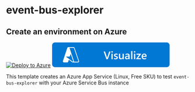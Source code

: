 # event-bus-explorer

## Create an environment on Azure

[![Deploy to Azure](https://aka.ms/deploytoazurebutton)](https://portal.azure.com/#create/Microsoft.Template/uri/https%3A%2F%2Fraw.githubusercontent.com%2FfloweSB%2Fevent-bus-explorer%2FKrusty93%2Fissue24%2Fazure%2Fquickstart%2Farm%2Fazuredeploy.json)
[![Visualize](https://raw.githubusercontent.com/Azure/azure-quickstart-templates/master/1-CONTRIBUTION-GUIDE/images/visualizebutton.svg?sanitize=true)](http://armviz.io/#/?load=https%3A%2F%2Fraw.githubusercontent.com%2FfloweSB%2Fevent-bus-explorer%2FKrusty93%2Fissue24%2Fazure%2Fquickstart%2Farm%2Fazuredeploy.json)

This template creates an Azure App Service (Linux, Free SKU) to test `event-bus-explorer` with your Azure Service Bus instance
